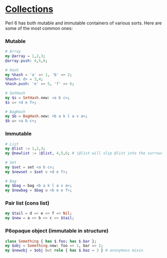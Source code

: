 [1]: https://rosettacode.org/wiki/Collections

# [Collections][1]

Perl 6 has both mutable and immutable containers of various sorts. Here are some of the most common ones:



### Mutable

```raku
# Array
my @array = 1,2,3;
@array.push: 4,5,6;
 
# Hash
my %hash = 'a' => 1, 'b' => 2;
%hash<c d> = 3,4;
%hash.push: 'e' => 5, 'f' => 6;
 
# SetHash
my $s = SetHash.new: <a b c>;
$s ∪= <d e f>;
 
# BagHash
my $b = BagHash.new: <b a k l a v a>;
$b ⊎= <a b c>;
```


### Immutable

```raku
# List
my @list := 1,2,3;
my @newlist := |@list, 4,5,6; # |@list will slip @list into the surrounding list instead of creating a list of lists
 
# Set
my $set = set <a b c>;
my $newset = $set ∪ <d e f>;
 
# Bag
my $bag = bag <b a k l a v a>;
my $newbag = $bag ⊎ <b e e f>;
```


### Pair list (cons list)

```raku
my $tail = d => e => f => Nil;
my $new = a => b => c => $tail;
```


### P6opaque object (immutable in structure)

```raku
class Something { has $.foo; has $.bar };
my $obj = Something.new: foo => 1, bar => 2;
my $newobj = $obj but role { has $.baz = 3 } # anonymous mixin
```